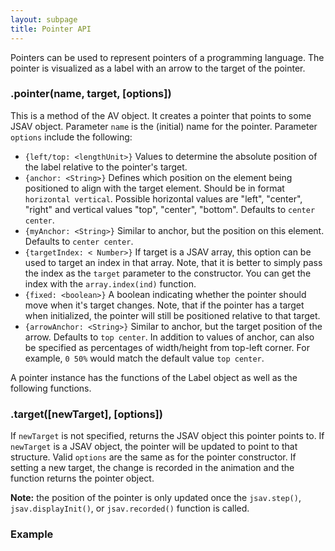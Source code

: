 ```yaml
---
layout: subpage
title: Pointer API
---
```


Pointers can be used to represent pointers of a programming language. The pointer is
  visualized as a label with an arrow to the target of the pointer.

<h3 class="apimethod">.pointer(name, target, [options])</h3>

This is a method of the AV object. It creates a pointer that points to some JSAV object.
Parameter ```name``` is the (initial) name for the pointer. Parameter ```options``` include the following:

 * ```{left/top: <lengthUnit>}``` Values to determine the absolute position of the label relative to the pointer's target.
 * ```{anchor: <String>}``` Defines which position on the element being positioned to align with the target element. Should be in 
  format ```horizontal vertical```. Possible horizontal values are "left", "center", "right" and vertical values "top", "center", "bottom". Defaults to ```center center```.
 * ```{myAnchor: <String>}``` Similar to anchor, but the position on this element. Defaults to ```center center```.
 * ```{targetIndex: < Number>}``` If target is a JSAV array, this option can be used to target
  an index in that array. Note, that it is better to simply pass the index as the ```target``` parameter to the constructor. You
  can get the index with the ```array.index(ind)``` function.
 * ```{fixed: <boolean>}``` A boolean indicating whether the pointer should move when it's target changes.
  Note, that if the pointer has a target when initialized, the pointer will still be positioned
  relative to that target.
 * ```{arrowAnchor: <String>}``` Similar to anchor, but the target position of the arrow. Defaults to ```top center```.
  In addition to values of anchor, can also be specified as percentages of width/height from top-left corner. For example,
  ```0 50%``` would match the default value ```top center```.

A pointer instance has the functions of the Label object as well as the following functions.

<h3 class="apimethod">.target([newTarget], [options])</h3>

If ```newTarget``` is not specified, returns the JSAV object this pointer points to. If
  ```newTarget``` is a JSAV object, the pointer will be updated to point to that structure.
  Valid ```options``` are the same as for the pointer constructor. If setting a new target,
  the change is recorded in the animation and the function returns the pointer object.

**Note:** the position of the pointer is only updated once the ```jsav.step()```,
  ```jsav.displayInit()```, or ```jsav.recorded()``` function is called.

### Example
<div id="pointerExample" class="jsavexample"></div>
<script>
(function() {
  var jsav = new JSAV("pointerExample"),
      arr = jsav.ds.array([9, 8, 7, 6, 5, 4, 3, 2, 1],
                          {left: 50, top: 50});
  var pointer = jsav.pointer("p", arr.index(2)),
      pointerBottom = jsav.pointer("bottom", arr,
                             { anchor: "center bottom",
                               myAnchor: "right top",
                               top: 10,
                               left: -20,
                               arrowAnchor: "center bottom"
                             });
  jsav.displayInit();
}());
</script>